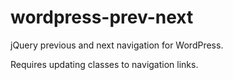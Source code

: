 wordpress-prev-next
===================

jQuery previous and next navigation for WordPress.

Requires updating classes to navigation links.
